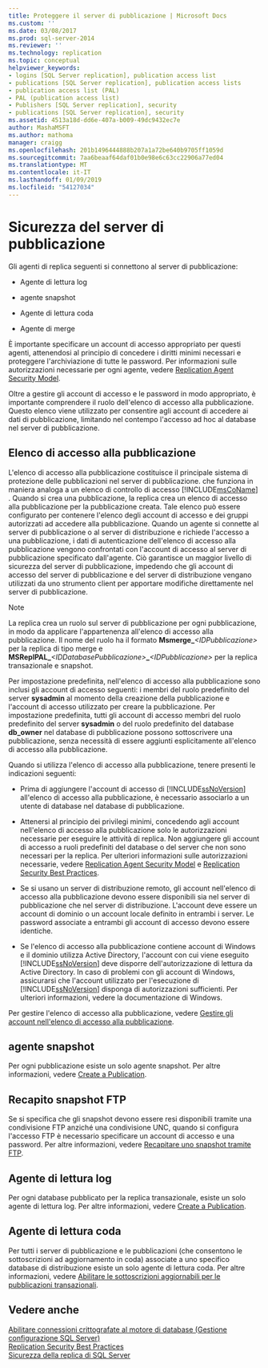 ```yaml
---
title: Proteggere il server di pubblicazione | Microsoft Docs
ms.custom: ''
ms.date: 03/08/2017
ms.prod: sql-server-2014
ms.reviewer: ''
ms.technology: replication
ms.topic: conceptual
helpviewer_keywords:
- logins [SQL Server replication], publication access list
- publications [SQL Server replication], publication access lists
- publication access list (PAL)
- PAL (publication access list)
- Publishers [SQL Server replication], security
- publications [SQL Server replication], security
ms.assetid: 4513a18d-dd6e-407a-b009-49dc9432ec7e
author: MashaMSFT
ms.author: mathoma
manager: craigg
ms.openlocfilehash: 201b1496444888b207a1a72be640b9705ff1059d
ms.sourcegitcommit: 7aa6beaaf64daf01b0e98e6c63cc22906a77ed04
ms.translationtype: MT
ms.contentlocale: it-IT
ms.lasthandoff: 01/09/2019
ms.locfileid: "54127034"
---
```

# <a name="secure-the-publisher"></a>Sicurezza del server di pubblicazione
  Gli agenti di replica seguenti si connettono al server di pubblicazione:  
  
-   Agente di lettura log  
  
-   agente snapshot  
  
-   Agente di lettura coda  
  
-   Agente di merge  
  
 È importante specificare un account di accesso appropriato per questi agenti, attenendosi al principio di concedere i diritti minimi necessari e proteggere l'archiviazione di tutte le password. Per informazioni sulle autorizzazioni necessarie per ogni agente, vedere [Replication Agent Security Model](replication-agent-security-model.md).  
  
 Oltre a gestire gli account di accesso e le password in modo appropriato, è importante comprendere il ruolo dell'elenco di accesso alla pubblicazione. Questo elenco viene utilizzato per consentire agli account di accedere ai dati di pubblicazione, limitando nel contempo l'accesso ad hoc al database nel server di pubblicazione.  
  
## <a name="publication-access-list"></a>Elenco di accesso alla pubblicazione  
 L'elenco di accesso alla pubblicazione costituisce il principale sistema di protezione delle pubblicazioni nel server di pubblicazione. che funziona in maniera analoga a un elenco di controllo di accesso [!INCLUDE[msCoName](../../../includes/msconame-md.md)] . Quando si crea una pubblicazione, la replica crea un elenco di accesso alla pubblicazione per la pubblicazione creata. Tale elenco può essere configurato per contenere l'elenco degli account di accesso e dei gruppi autorizzati ad accedere alla pubblicazione. Quando un agente si connette al server di pubblicazione o al server di distribuzione e richiede l'accesso a una pubblicazione, i dati di autenticazione dell'elenco di accesso alla pubblicazione vengono confrontati con l'account di accesso al server di pubblicazione specificato dall'agente. Ciò garantisce un maggior livello di sicurezza del server di pubblicazione, impedendo che gli account di accesso del server di pubblicazione e del server di distribuzione vengano utilizzati da uno strumento client per apportare modifiche direttamente nel server di pubblicazione.  
  
> [!NOTE]  
>  La replica crea un ruolo sul server di pubblicazione per ogni pubblicazione, in modo da applicare l'appartenenza all'elenco di accesso alla pubblicazione. Il nome del ruolo ha il formato **Msmerge_**_\<IDPubblicazione>_ per la replica di tipo merge e **MSReplPAL_**_\<IDDatabasePubblicazione>_**_**_\<IDPubblicazione>_ per la replica transazionale e snapshot.  
  
 Per impostazione predefinita, nell'elenco di accesso alla pubblicazione sono inclusi gli account di accesso seguenti: i membri del ruolo predefinito del server **sysadmin** al momento della creazione della pubblicazione e l'account di accesso utilizzato per creare la pubblicazione. Per impostazione predefinita, tutti gli account di accesso membri del ruolo predefinito del server **sysadmin** o del ruolo predefinito del database **db_owner** nel database di pubblicazione possono sottoscrivere una pubblicazione, senza necessità di essere aggiunti esplicitamente all'elenco di accesso alla pubblicazione.  
  
 Quando si utilizza l'elenco di accesso alla pubblicazione, tenere presenti le indicazioni seguenti:  
  
-   Prima di aggiungere l'account di accesso di [!INCLUDE[ssNoVersion](../../../includes/ssnoversion-md.md)] all'elenco di accesso alla pubblicazione, è necessario associarlo a un utente di database nel database di pubblicazione.  
  
-   Attenersi al principio dei privilegi minimi, concedendo agli account nell'elenco di accesso alla pubblicazione solo le autorizzazioni necessarie per eseguire le attività di replica. Non aggiungere gli account di accesso a ruoli predefiniti del database o del server che non sono necessari per la replica. Per ulteriori informazioni sulle autorizzazioni necessarie, vedere [Replication Agent Security Model](replication-agent-security-model.md) e [Replication Security Best Practices](replication-security-best-practices.md).  
  
-   Se si usano un server di distribuzione remoto, gli account nell'elenco di accesso alla pubblicazione devono essere disponibili sia nel server di pubblicazione che nel server di distribuzione. L'account deve essere un account di dominio o un account locale definito in entrambi i server. Le password associate a entrambi gli account di accesso devono essere identiche.  
  
-   Se l'elenco di accesso alla pubblicazione contiene account di Windows e il dominio utilizza Active Directory, l'account con cui viene eseguito [!INCLUDE[ssNoVersion](../../../includes/ssnoversion-md.md)] deve disporre dell'autorizzazione di lettura da Active Directory. In caso di problemi con gli account di Windows, assicurarsi che l'account utilizzato per l'esecuzione di [!INCLUDE[ssNoVersion](../../../includes/ssnoversion-md.md)] disponga di autorizzazioni sufficienti. Per ulteriori informazioni, vedere la documentazione di Windows.  
  
 Per gestire l'elenco di accesso alla pubblicazione, vedere [Gestire gli account nell'elenco di accesso alla pubblicazione](manage-logins-in-the-publication-access-list.md).  
  
## <a name="snapshot-agent"></a>agente snapshot  
 Per ogni pubblicazione esiste un solo agente snapshot. Per altre informazioni, vedere [Create a Publication](../publish/create-a-publication.md).  
  
## <a name="ftp-snapshot-delivery"></a>Recapito snapshot FTP  
 Se si specifica che gli snapshot devono essere resi disponibili tramite una condivisione FTP anziché una condivisione UNC, quando si configura l'accesso FTP è necessario specificare un account di accesso e una password. Per altre informazioni, vedere [Recapitare uno snapshot tramite FTP](../publish/deliver-a-snapshot-through-ftp.md).  
  
## <a name="log-reader-agent"></a>Agente di lettura log  
 Per ogni database pubblicato per la replica transazionale, esiste un solo agente di lettura log. Per altre informazioni, vedere [Create a Publication](../publish/create-a-publication.md).  
  
## <a name="queue-reader-agent"></a>Agente di lettura coda  
 Per tutti i server di pubblicazione e le pubblicazioni (che consentono le sottoscrizioni ad aggiornamento in coda) associate a uno specifico database di distribuzione esiste un solo agente di lettura coda. Per altre informazioni, vedere [Abilitare le sottoscrizioni aggiornabili per le pubblicazioni transazionali](../publish/enable-updating-subscriptions-for-transactional-publications.md).  
  
## <a name="see-also"></a>Vedere anche  
 [Abilitare connessioni crittografate al motore di database &#40;Gestione configurazione SQL Server&#41;](../../../database-engine/configure-windows/enable-encrypted-connections-to-the-database-engine.md)   
 [Replication Security Best Practices](replication-security-best-practices.md)   
 [Sicurezza della replica di SQL Server](view-and-modify-replication-security-settings.md)  
  
  
